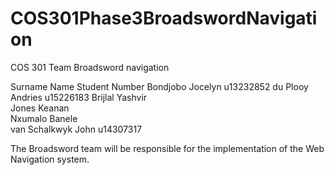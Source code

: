 # COS301Phase3BroadswordNavigation
COS 301 Team Broadsword navigation

Surname				Name		Student Number
Bondjobo    		Jocelyn  	u13232852
du Plooy    		Andries		u15226183
Brijlal    			Yashvir  
Jones    			Keanan  
Nxumalo    			Banele  
van Schalkwyk    	John  		u14307317

The Broadsword team will be responsible for the implementation of the Web Navigation system.
